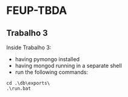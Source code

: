 # FEUP-TBDA

## Trabalho 3
Inside Trabalho 3:
- having pymongo installed
- having mongod running in a separate shell
- run the following commands:
```
cd .\db\exports\
.\run.bat
```
